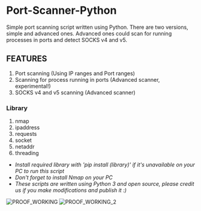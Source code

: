# Port-Scanner-Python
Simple port scanning script written using Python. There are two versions, simple and advanced ones.
Advanced ones could scan for running processes in ports and detect SOCKS v4 and v5.

## FEATURES
1. Port scanning (Using IP ranges and Port ranges)
2. Scanning for process running in ports (Advanced scanner, experimental!)
3. SOCKS v4 and v5 scanning (Advanced scanner)

### Library
1. nmap
2. ipaddress
3. requests
4. socket
5. netaddr
6. threading
- *Install required library with 'pip install (library)' if it's unavailable on your PC to run this script*
- *Don't forget to install Nmap on your PC*
- *These scripts are written using Python 3 and open source, please credit us if you make modifications and publish it :)*

![PROOF_WORKING](https://user-images.githubusercontent.com/65765848/162907270-0356a397-a34e-47f5-a2ef-2b7112a6db82.png)
![PROOF_WORKING_2](https://user-images.githubusercontent.com/65765848/162907286-a5dbebde-f5d8-4fa9-b4d1-0b5de160f6d8.png)
